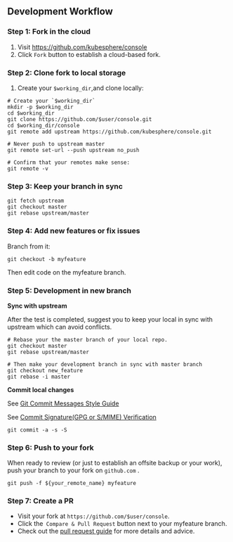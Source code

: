 ## Development Workflow

### Step 1: Fork in the cloud

1. Visit https://github.com/kubesphere/console
2. Click `Fork` button to establish a cloud-based fork.

### Step 2: Clone fork to local storage

1. Create your `$working_dir`,and clone locally:

```shell
# Create your `$working_dir`
mkdir -p $working_dir
cd $working_dir
git clone https://github.com/$user/console.git
cd $working_dir/console
git remote add upstream https://github.com/kubesphere/console.git

# Never push to upstream master
git remote set-url --push upstream no_push

# Confirm that your remotes make sense:
git remote -v
```

### Step 3: Keep your branch in sync

```shell
git fetch upstream
git checkout master
git rebase upstream/master
```

### Step 4: Add new features or fix issues

Branch from it:

```shell
git checkout -b myfeature
```

Then edit code on the myfeature branch.

### Step 5: Development in new branch

**Sync with upstream**

After the test is completed, suggest you to keep your local in sync with upstream which can avoid conflicts.

```shell
# Rebase your the master branch of your local repo.
git checkout master
git rebase upstream/master

# Then make your development branch in sync with master branch
git checkout new_feature
git rebase -i master
```
**Commit local changes**

See [Git Commit Messages Style Guide](../CONTRIBUTING.md#git-commit-messages)

See [Commit Signature(GPG or S/MIME) Verification](https://docs.github.com/en/authentication/managing-commit-signature-verification/about-commit-signature-verification)

```shell
git commit -a -s -S
```

### Step 6: Push to your fork

When ready to review (or just to establish an offsite backup or your work), push your branch to your fork on `github.com` .

```shell
git push -f ${your_remote_name} myfeature
```

### Step 7: Create a PR

- Visit your fork at `https://github.com/$user/console`.
- Click the` Compare & Pull Request` button next to your myfeature branch.
- Check out the [pull request guide](../CONTRIBUTING.md#pull-requests) for more details and advice.